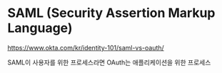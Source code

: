 # SAML (Security Assertion Markup Language)

https://www.okta.com/kr/identity-101/saml-vs-oauth/

SAML이 사용자를 위한 프로세스라면 OAuth는 애플리케이션을 위한 프로세스
